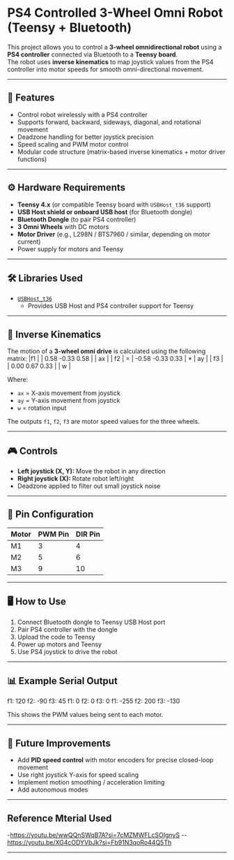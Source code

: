 # PS4 Controlled 3-Wheel Omni Robot (Teensy + Bluetooth)

This project allows you to control a **3-wheel omnidirectional robot** using a **PS4 controller** connected via Bluetooth to a **Teensy board**.  
The robot uses **inverse kinematics** to map joystick values from the PS4 controller into motor speeds for smooth omni-directional movement.

---

## 🚀 Features
- Control robot wirelessly with a PS4 controller  
- Supports forward, backward, sideways, diagonal, and rotational movement  
- Deadzone handling for better joystick precision  
- Speed scaling and PWM motor control  
- Modular code structure (matrix-based inverse kinematics + motor driver functions)

---

## ⚙️ Hardware Requirements
- **Teensy 4.x** (or compatible Teensy board with `USBHost_t36` support)  
- **USB Host shield or onboard USB host** (for Bluetooth dongle)  
- **Bluetooth Dongle** (to pair PS4 controller)  
- **3 Omni Wheels** with DC motors  
- **Motor Driver** (e.g., L298N / BTS7960 / similar, depending on motor current)  
- Power supply for motors and Teensy  

---

## 🛠️ Libraries Used
- [`USBHost_t36`](https://github.com/PaulStoffregen/USBHost_t36)  
  - Provides USB Host and PS4 controller support for Teensy

---

## 📐 Inverse Kinematics
The motion of a **3-wheel omni drive** is calculated using the following matrix:
|f1 | | 0.58 -0.33 0.58 | | ax |
| f2 | = | -0.58 -0.33 0.33 | * | ay |
| f3 | | 0.00 0.67 0.33 | | w |


Where:
- `ax` = X-axis movement from joystick  
- `ay` = Y-axis movement from joystick  
- `w`  = rotation input  

The outputs `f1`, `f2`, `f3` are motor speed values for the three wheels.

---

## 🎮 Controls
- **Left joystick (X, Y):** Move the robot in any direction  
- **Right joystick (X):** Rotate robot left/right  
- Deadzone applied to filter out small joystick noise  

---

## 🔧 Pin Configuration
| Motor | PWM Pin | DIR Pin |
|-------|---------|---------|
| M1    | 3       | 4       |
| M2    | 5       | 6       |
| M3    | 9       | 10      |

---

## 🖥️ How to Use
1. Connect Bluetooth dongle to Teensy USB Host port  
2. Pair PS4 controller with the dongle  
3. Upload the code to Teensy  
4. Power up motors and Teensy  
5. Use PS4 joystick to drive the robot  

---

## 📊 Example Serial Output
f1: 120 f2: -90 f3: 45
f1: 0 f2: 0 f3: 0
f1: -255 f2: 200 f3: -130

This shows the PWM values being sent to each motor.

---

## 📝 Future Improvements
- Add **PID speed control** with motor encoders for precise closed-loop movement  
- Use right joystick Y-axis for speed scaling  
- Implement motion smoothing / acceleration limiting  
- Add autonomous modes  

---
## Reference Mterial Used
-https://youtu.be/wwQQnSWqB7A?si=7cMZMWFLcSOIgnyS                                                                                                                        --https://youtu.be/XG4cODYVbJk?si=Fb91N3qoRo44Q5Th

---




